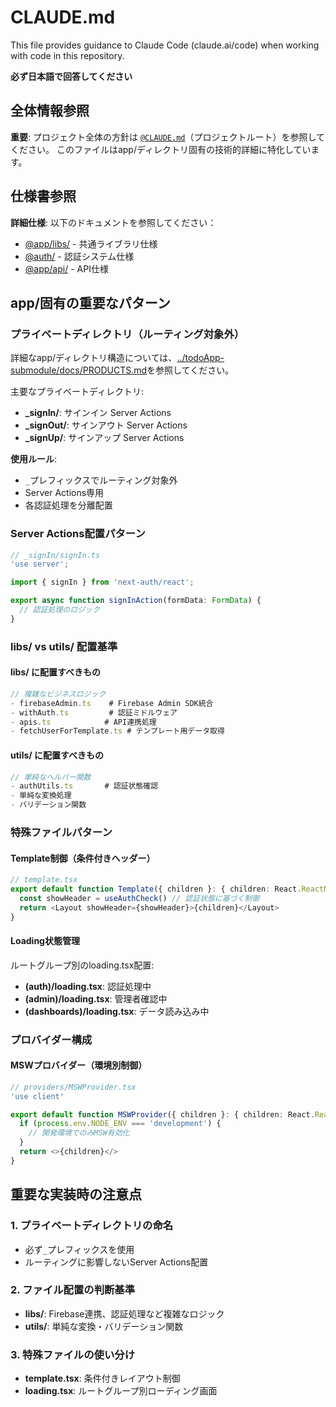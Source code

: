 # CLAUDE.md

This file provides guidance to Claude Code (claude.ai/code) when working with code in this repository.

**必ず日本語で回答してください**

## 全体情報参照

**重要**: プロジェクト全体の方針は [`@CLAUDE.md`](../CLAUDE.md)（プロジェクトルート）を参照してください。
このファイルはapp/ディレクトリ固有の技術的詳細に特化しています。

## 仕様書参照

**詳細仕様**: 以下のドキュメントを参照してください：

- [@app/libs/](../todoApp-submodule/docs/app/libs/) - 共通ライブラリ仕様
- [@auth/](../todoApp-submodule/docs/auth/) - 認証システム仕様
- [@app/api/](../todoApp-submodule/docs/app/api/) - API仕様

## app/固有の重要なパターン

### プライベートディレクトリ（ルーティング対象外）

詳細なapp/ディレクトリ構造については、[../todoApp-submodule/docs/PRODUCTS.md](../todoApp-submodule/docs/PRODUCTS.md#プロジェクト構造)を参照してください。

主要なプライベートディレクトリ:

- **\_signIn/**: サインイン Server Actions
- **\_signOut/**: サインアウト Server Actions
- **\_signUp/**: サインアップ Server Actions

**使用ルール**:

- `_`プレフィックスでルーティング対象外
- Server Actions専用
- 各認証処理を分離配置

### Server Actions配置パターン

```typescript
// _signIn/signIn.ts
'use server';

import { signIn } from 'next-auth/react';

export async function signInAction(formData: FormData) {
  // 認証処理のロジック
}
```

### libs/ vs utils/ 配置基準

#### libs/ に配置すべきもの

```typescript
// 複雑なビジネスロジック
- firebaseAdmin.ts    # Firebase Admin SDK統合
- withAuth.ts         # 認証ミドルウェア
- apis.ts            # API連携処理
- fetchUserForTemplate.ts # テンプレート用データ取得
```

#### utils/ に配置すべきもの

```typescript
// 単純なヘルパー関数
- authUtils.ts       # 認証状態確認
- 単純な変換処理
- バリデーション関数
```

### 特殊ファイルパターン

#### Template制御（条件付きヘッダー）

```typescript
// template.tsx
export default function Template({ children }: { children: React.ReactNode }) {
  const showHeader = useAuthCheck() // 認証状態に基づく制御
  return <Layout showHeader={showHeader}>{children}</Layout>
}
```

#### Loading状態管理

ルートグループ別のloading.tsx配置:

- **(auth)/loading.tsx**: 認証処理中
- **(admin)/loading.tsx**: 管理者確認中
- **(dashboards)/loading.tsx**: データ読み込み中

### プロバイダー構成

#### MSWプロバイダー（環境別制御）

```typescript
// providers/MSWProvider.tsx
'use client'

export default function MSWProvider({ children }: { children: React.ReactNode }) {
  if (process.env.NODE_ENV === 'development') {
    // 開発環境でのみMSW有効化
  }
  return <>{children}</>
}
```

## 重要な実装時の注意点

### 1. プライベートディレクトリの命名

- 必ず`_`プレフィックスを使用
- ルーティングに影響しないServer Actions配置

### 2. ファイル配置の判断基準

- **libs/**: Firebase連携、認証処理など複雑なロジック
- **utils/**: 単純な変換・バリデーション関数

### 3. 特殊ファイルの使い分け

- **template.tsx**: 条件付きレイアウト制御
- **loading.tsx**: ルートグループ別ローディング画面
